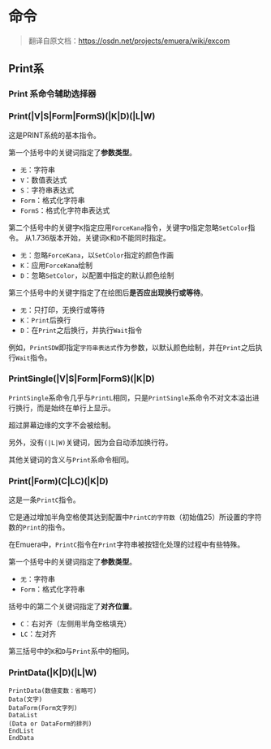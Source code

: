 <!-- <script setup>
import PrintCommandChooser from './PrintCommandChooser.vue'
</script> -->
# 命令

> 翻译自原文档：https://osdn.net/projects/emuera/wiki/excom

## Print系

### Print 系命令辅助选择器

<PrintCommandChooser />

### Print(|V|S|Form|FormS)(|K|D)(|L|W)

这是PRINT系统的基本指令。

第一个括号中的关键词指定了**参数类型**。

- `无`：字符串
- `V`：数值表达式
- `S`：字符串表达式
- `Form`：格式化字符串
- `FormS`：格式化字符串表达式

第二个括号中的关键字`K`指定应用`ForceKana`指令，关键字`D`指定忽略`SetColor`指令。 从1.736版本开始，关键词`K`和`D`不能同时指定。

- `无`：忽略`ForceKana`，以`SetColor`指定的颜色作画
- `K`：应用`ForceKana`绘制
- `D`：忽略`SetColor`，以配置中指定的默认颜色绘制

第三个括号中的关键字指定了在绘图后**是否应出现换行或等待**。

- `无`：只打印，无换行或等待
- `K`：`Print`后换行
- `D`：在`Print`之后换行，并执行`Wait`指令

例如，`PrintSDW`即指定`字符串表达式`作为参数，以默认颜色绘制，并在`Print`之后执行`Wait`指令。

### PrintSingle(|V|S|Form|FormS)(|K|D)

`PrintSingle`系命令几乎与`PrintL`相同，只是`PrintSingle`系命令不对文本溢出进行换行，而是始终在单行上显示。

超过屏幕边缘的文字不会被绘制。

另外，没有`(|L|W)`关键词，因为会自动添加换行符。

其他关键词的含义与`Print`系命令相同。

### Print(|Form)(C|LC)(|K|D)

这是一条`PrintC`指令。

它是通过增加半角空格使其达到配置中`PrintC的字符数`（初始值25）所设置的字符数的`Print`的指令。

在Emuera中，`PrintC`指令在`Print`字符串被按钮化处理的过程中有些特殊。

第一个括号中的关键词指定了**参数类型**。

- `无`：字符串
- `Form`：格式化字符串

括号中的第二个关键词指定了**对齐位置**。

- `C`：右对齐（左侧用半角空格填充）
- `LC`：左对齐

第三括号中的`K`和`D`与`Print`系中的相同。

### PrintData(|K|D)(|L|W)

```basic
PrintData(数値変数：省略可)
Data(文字)
DataForm(Form文字列)
DataList
(Data or DataForm的排列)
EndList
EndData
```

